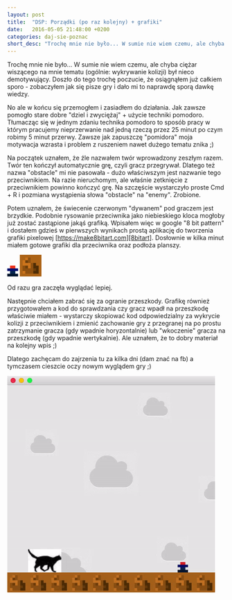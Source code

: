 ```yaml
---
layout: post
title:  "DSP: Porządki (po raz kolejny) + grafiki"
date:   2016-05-05 21:48:00 +0200
categories: daj-sie-poznac
short_desc: "Trochę mnie nie było... W sumie nie wiem czemu, ale chyba ciężar wiszącego na mnie tematu (ogólnie: wykrywanie kolizji) był nieco demotywujący. Doszło do tego trochę poczucie, że osiągnąłem już całkiem sporo - zobaczyłem jak się pisze gry i dało mi to naprawdę sporą dawkę wiedzy...."
---
```

Trochę mnie nie było... W sumie nie wiem czemu, ale chyba ciężar wiszącego na mnie tematu (ogólnie: wykrywanie kolizji) był nieco demotywujący. Doszło do tego trochę poczucie, że osiągnąłem już całkiem sporo - zobaczyłem jak się pisze gry i dało mi to naprawdę sporą dawkę wiedzy.

No ale w końcu się przemogłem i zasiadłem do działania. Jak zawsze pomogło stare dobre "dziel i zwyciężaj" + użycie techniki pomodoro. Tłumacząc się w jednym zdaniu technika pomodoro to sposób pracy w którym pracujemy nieprzerwanie nad jedną rzeczą przez 25 minut po czym robimy 5 minut przerwy. Zawsze jak zapuszczę "pomidora" moja motywacja wzrasta i problem z ruszeniem nawet dużego tematu znika ;)

Na początek uznałem, że źle nazwałem twór wprowadzony zeszłym razem. Twór ten kończył automatycznie grę, czyli gracz przegrywał. Dlatego też nazwa "obstacle" mi nie pasowała - dużo właściwszym jest nazwanie tego przeciwnikiem. Na razie nieruchomym, ale właśnie zetknięcie z przeciwnikiem powinno kończyć grę. Na szczęście wystarczyło proste Cmd + R i pozmiana wystąpienia słowa "obstacle" na "enemy". Zrobione.

Potem uznałem, że świecenie czerwonym "dywanem" pod graczem jest brzydkie. Podobnie rysowanie przeciwnika jako niebieskiego kloca mogłoby już zostać zastąpione jakąś grafiką. Wpisałem więc w google "8 bit pattern" i dostałem gdzieś w pierwszych wynikach prostą aplikację do tworzenia grafiki pixelowej [https://make8bitart.com][8bitart]. Dosłownie w kilka minut miałem gotowe grafiki dla przeciwnika oraz podłoża planszy.

<img src="/images/enemy.png"/>
<img src="/images/platform-bg.png"/>

Od razu gra zaczęła wyglądać lepiej.

Następnie chciałem zabrać się za ogranie przeszkody. Grafikę również przygotowałem a kod do sprawdzania czy gracz wpadł na przeszkodę właściwie miałem - wystarczy skopiować kod odpowiedzialny za wykrycie kolizji z przeciwnikiem i zmienić zachowanie gry z przegranej na po prostu zatrzymanie gracza (gdy wpadnie horyzontalnie) lub "wkoczenie" gracza na przeszkodę (gdy wpadnie wertykalnie). Ale uznałem, że to dobry materiał na kolejny wpis ;)

Dlatego zachęcam do zajrzenia tu za kilka dni (dam znać na fb) a tymczasem cieszcie oczy nowym wyglądem gry ;)

<img src="/images/game-with-graphics.gif"/>

[8bitart]: https://make8bitart.com
